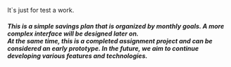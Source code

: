 It`s just for test a work.<h5>
This is a simple savings plan that is organized by monthly goals. A more complex interface will be designed later on.<br>
At the same time, this is a completed assignment project and can be considered an early prototype. In the future, we aim to continue developing various features and technologies.
